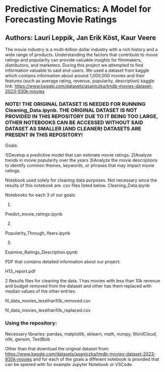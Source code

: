 # Predictive Cinematics: A Model for Forecasting Movie Ratings

## Authors: Lauri Leppik, Jan Erik Köst, Kaur Veere

The movie industry is a multi-billion dollar industry with a rich history and a wide range of products. Understanding the factors that contribute to movie ratings and popularity can provide valuable insights for filmmakers, distributors, and marketers. During this project we attempted to find information valuable to said end-users. We used a dataset from kaggle which contains information about around 1,000,000 movies and their features (such as average rating, revenue, popularity, description) kaggle link: https://www.kaggle.com/datasets/asaniczka/tmdb-movies-dataset-2023-930k-movies 

### NOTE! THE ORIGINAL DATASET IS NEEDED FOR RUNNING Cleaning_Data.ipynb. THE ORIGINAL DATASET IS NOT PROVIDED IN THIS REPOSITORY DUE TO IT BEING TOO LARGE, OTHER NOTEBOOKS CAN BE ACCESSED WITHOUT SAID DATASET AS SMALLER (AND CLEANER) DATASETS ARE PRESENT IN THIS REPOSITORY! 

Goals:

1)Develop a predictive model that can estimate movie ratings.
2)Analyze trends in movie popularity over the years
3)Analyze the movie descriptions to identify common themes, keywords, or phrases that may impact movie ratings.

Notebook used solely for cleaning data purposes. Not necessary since the results of this notebook are .csv files listed below.
Cleaning_Data.ipynb

Notebooks for each 3 of our goals:

1)
Predict_movie_ratings.ipynb

2)
Popularity_Through_Years.ipynb

3)
Examine_Ratings_Description.ipynb

PDF that contains detailed information about our project:

H13_report.pdf

2 Results files for cleaning the data. 1 has movies with less than 10k revenue and budget removed from the dataset and other has them replaced with median values of the other entries:

fil_data_movies_lessthan10k_removed.csv

fil_data_movies_lessthan10k_replaced.csv

### Using the repository: 
Necessary libraries: pandas, matplotlib, sklearn, math, numpy, WordCloud, nltk, gensim, TextBlob

Other than that download the original dataset from: https://www.kaggle.com/datasets/asaniczka/tmdb-movies-dataset-2023-930k-movies and for each of the goals a different notebook is provided that can be opened with for example Jupyter Notebook or VSCode.
